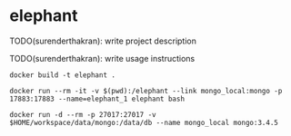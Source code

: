 # elephant

TODO(surenderthakran): write project description

TODO(surenderthakran): write usage instructions

```
docker build -t elephant .

docker run --rm -it -v $(pwd):/elephant --link mongo_local:mongo -p 17883:17883 --name=elephant_1 elephant bash
```
```
docker run -d --rm -p 27017:27017 -v $HOME/workspace/data/mongo:/data/db --name mongo_local mongo:3.4.5
```
